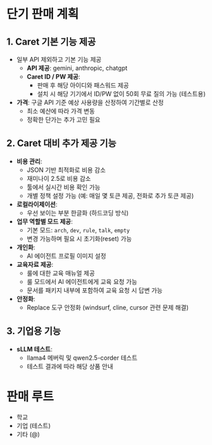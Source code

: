 # 단기 판매 계획

## 1. Caret 기본 기능 제공
- 일부 API 제외하고 기본 기능 제공
  - **API 제공**: gemini, anthropic, chatgpt
  - **Caret ID / PW 제공**:
    - 판매 후 해당 아이디와 패스워드 제공
    - 설치 시 해당 기기에서 ID/PW 없이 50회 무료 질의 가능 (테스트용)
- **가격**: 구글 API 기준 예상 사용량을 산정하여 기간별로 산정
  - 최소 예산에 따라 가격 변동
  - 정확한 단가는 추가 고민 필요

## 2. Caret 대비 추가 제공 기능
- **비용 관리**:
  - JSON 기반 최적화로 비용 감소
  - 재미나이 2.5로 비용 감소
  - 툴에서 실시간 비용 확인 가능
  - 개별 정책 설정 가능 (예: 매일 몇 토큰 제공, 전화로 추가 토큰 제공)
- **로컬라이제이션**:
  - 우선 보이는 부분 한글화 (하드코딩 방식)
- **업무 역할별 모드 제공**:
  - 기본 모드: `arch`, `dev`, `rule`, `talk`, `empty`
  - 변경 가능하며 필요 시 초기화(reset) 가능
- **개인화**:
  - AI 에이전트 프로필 이미지 설정
- **교육자료 제공**:
  - 룰에 대한 교육 매뉴얼 제공
  - 룰 모드에서 AI 에이전트에게 교육 요청 가능
  - 문서를 패키지 내부에 포함하여 교육 요청 시 답변 가능
- **안정화**:
  - Replace 도구 안정화 (windsurf, cline, cursor 관련 문제 해결)

## 3. 기업용 기능
- **sLLM 테스트**:
  - llama4 메버릭 및 qwen2.5-corder 테스트
  - 테스트 결과에 따라 해당 상품 안내

# 판매 루트
- 학교
- 기업 (테스트)
- 기타 (@)